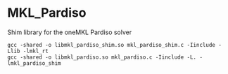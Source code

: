 # MKL_Pardiso
Shim library for the oneMKL Pardiso solver

```shell
gcc -shared -o libmkl_pardiso_shim.so mkl_pardiso_shim.c -Iinclude -Llib -lmkl_rt
gcc -shared -o libmkl_pardiso.so mkl_pardiso.c -Iinclude -L. -lmkl_pardiso_shim
```
